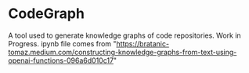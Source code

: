 # CodeGraph
 A tool used to generate knowledge graphs of code repositories. Work in Progress.
 ipynb file comes from "https://bratanic-tomaz.medium.com/constructing-knowledge-graphs-from-text-using-openai-functions-096a6d010c17"
